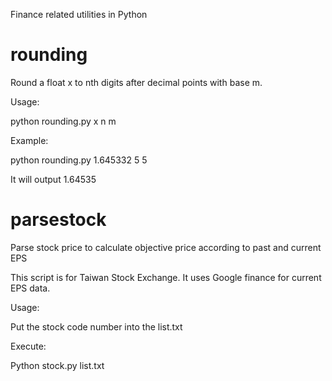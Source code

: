 Finance related utilities in Python

# rounding

Round a float x to nth digits after decimal points with base m.

Usage:

python rounding.py x n m

Example:

python rounding.py 1.645332 5 5

It will output 1.64535

# parsestock

Parse stock price to calculate objective price according to past and current EPS

This script is for Taiwan Stock Exchange. It uses Google finance for current EPS data.

Usage:

Put the stock code number into the list.txt

Execute:

Python stock.py list.txt
